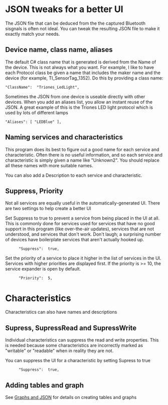 ﻿# JSON tweaks for a better UI

The JSON file that can be deduced from the the captured Bluetooth sisgnals is often not ideal. 
You can tweak the resulting JSON file to make it exactly match your needs.

## Device name, class name, aliases

The default C# class name that is generated is derived from the Name of the device. This is 
not always what you want. For example, I like to have each Protocol class be given a name that
includes the maker name and the device (for example, TI_SensorTag_1352). Do this by providing 
a class name:

    "ClassName":  "Triones_LedLight",

Sometimes the JSON from one device is useable directly with other devices. When you add an aliases list,
you allow an instant reuse of the JSON. A great example of this is the Triones LED light protocol
which is used by lots of different lamps

    "Aliases": [ "LEDBlue" ],

## Naming services and characteristics

This program does its best to figure out a good name for each service and characteristic. Often
there is no useful information, and so each service and characteristic is simply given a name
like "Unknown2". You should replace all these names with more suitable names.

You can also add a Description to each service and characteristic.

## Suppress, Priority

Not all services are equally useful in the automatically-generated UI. There are two settings
to help create a better UI

Set Suppress to true to prevent a service from being placed in the UI at all. This is commonly
done for services used for services that have no good support in this program (like over-the-air updates),
services that are not understood, and services that don't work. Don't laugh; a surprising number
of devices have boilerplate services that aren't actually hooked up. 

          "Suppress":  true,


Set the priority of a service to place it higher in the list of services in the UI. Services with
higher priorities are displayed first. If the priority is >= 10, the service expander is open by default.

          "Priority":  5,

# Characteristics

Characteristics can also have names and descriptions

## Supress, SupressRead and SupressWrite

Individual characteristics can suppress the read and write properties. This is needed because some characteristics are incorrectly marked as "writable" or "readable" when in reality they are not. 

You can suppress the UI for a characteristic by setting Supress to true

          "Suppress":  true,

## Adding tables and graph

See [Graphs and JSON](Json_Graphs.md) for details on creating tables and graphs